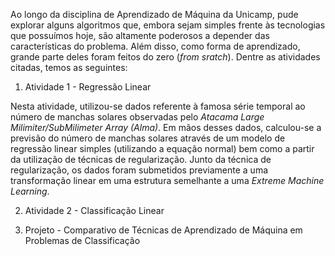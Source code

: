   Ao longo da disciplina de Aprendizado de Máquina da Unicamp, pude explorar alguns algoritmos que, embora sejam simples frente às tecnologias que possuímos hoje, são altamente poderosos a depender das características do problema. Além disso, como forma de aprendizado, grande parte deles foram feitos do zero (_from sratch_). Dentre as atividades citadas, temos as seguintes:

1. Atividade 1 - Regressão Linear

  Nesta atividade, utilizou-se dados referente à famosa série temporal ao número de manchas solares observadas pelo _Atacama Large Milimiter/SubMilimeter Array (Alma)_. Em mãos desses dados, calculou-se a previsão do número de manchas solares através de um modelo de regressão linear simples (utilizando a equação normal) bem como a partir da utilização de técnicas de regularização. Junto da técnica de regularização, os dados foram submetidos previamente a uma transformação linear em uma estrutura semelhante a uma _Extreme Machine Learning_.

2. Atividade 2 - Classificação Linear


3. Projeto - Comparativo de Técnicas de Aprendizado de Máquina em Problemas de Classificação


 
